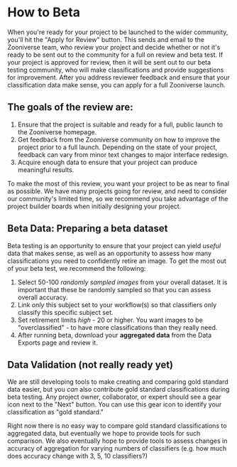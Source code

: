 # How to Beta
When you're ready for your project to be launched to the wider community, you'll hit the "Apply for Review" button. This sends and email to the Zooniverse team, who review your project and decide whether or not it's ready to be sent out to the community for a full on review and beta test. If your project is approved for review, then it will be sent out to our beta testing community, who will make classifications and provide suggestions for improvement. After you address reviewer feedback and ensure that your classification data make sense, you can apply for a full Zooniverse launch.

## The goals of the review are:
1. Ensure that the project is suitable and ready for a full, public launch to the Zooniverse homepage.
2. Get feedback from the Zooniverse community on how to improve the project prior to a full launch. Depending on the state of your project, feedback can vary from minor text changes to major interface redesign.
3. Acquire enough data to ensure that your project can produce meaningful results.

To make the most of this review, you want your project to be as near to final as possible. We have many projects going for review, and need to consider our community's limited time, so we recommend you take advantage of the project builder boards when initially designing your project.

## Beta Data: Preparing a beta dataset
Beta testing is an opportunity to ensure that your project can yield _useful_ data that makes sense, as well as an opportunity to assess how many classifications you need to confidently retire an image. To get the most out of your beta test, we recommend the following:
1. Select 50-100 _randomly sampled images_ from your overall dataset. It is important that these be randomly sampled so that you can assess overall accuracy.
2. Link _only_ this subject set to your workflow(s) so that classifiers only classify this specific subject set.
3. Set retirement limits _high_ - 20 or higher. You want images to be "overclassified" - to have more classifications than they really need.
4. After running beta, download your **aggregated data** from the Data Exports page and review it.  

## Data Validation (not really ready yet)
We are still developing tools to make creating and comparing gold standard data easier, but you _can_ also contribute gold standard classifications during beta testing. Any project owner, collaborator, or expert should see a gear icon next to the "Next" button. You can use this gear icon to identify your classification as "gold standard."

Right now there is no easy way to compare gold standard classifications to aggregated data, but eventually we hope to provide tools for such comparison. We also eventually hope to provide tools to assess changes in accuracy of aggregation for varying numbers of classifiers (e.g. how much does accuracy change with 3, 5, 10 classifiers?)
